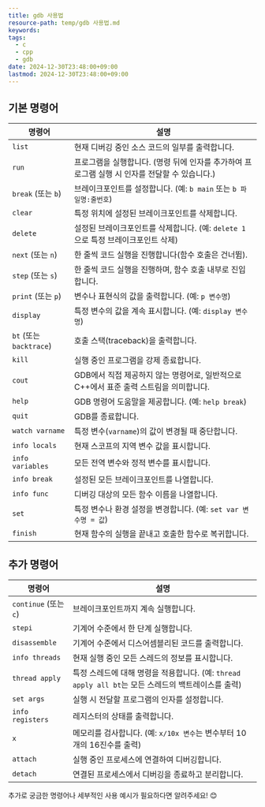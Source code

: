 ```yaml
---
title: gdb 사용법
resource-path: temp/gdb 사용법.md
keywords:
tags:
  - c
  - cpp
  - gdb
date: 2024-12-30T23:48:00+09:00
lastmod: 2024-12-30T23:48:00+09:00
---
```

## 기본 명령어

| **명령어**               | **설명**                                                  |
| --------------------- | ------------------------------------------------------- |
| `list`                | 현재 디버깅 중인 소스 코드의 일부를 출력합니다.                             |
| `run`                 | 프로그램을 실행합니다. (명령 뒤에 인자를 추가하여 프로그램 실행 시 인자를 전달할 수 있습니다.) |
| `break` (또는 `b`)      | 브레이크포인트를 설정합니다. (예: `b main` 또는 `b 파일명:줄번호`)            |
| `clear`               | 특정 위치에 설정된 브레이크포인트를 삭제합니다.                              |
| `delete`              | 설정된 브레이크포인트를 삭제합니다. (예: `delete 1`으로 특정 브레이크포인트 삭제)     |
| `next` (또는 `n`)       | 한 줄씩 코드 실행을 진행합니다(함수 호출은 건너뜀).                          |
| `step` (또는 `s`)       | 한 줄씩 코드 실행을 진행하며, 함수 호출 내부로 진입합니다.                      |
| `print` (또는 `p`)      | 변수나 표현식의 값을 출력합니다. (예: `p 변수명`)                         |
| `display`             | 특정 변수의 값을 계속 표시합니다. (예: `display 변수명`)                  |
| `bt` (또는 `backtrace`) | 호출 스택(traceback)을 출력합니다.                                |
| `kill`                | 실행 중인 프로그램을 강제 종료합니다.                                   |
| `cout`                | GDB에서 직접 제공하지 않는 명령어로, 일반적으로 C++에서 표준 출력 스트림을 의미합니다.    |
| `help`                | GDB 명령어 도움말을 제공합니다. (예: `help break`)                   |
| `quit`                | GDB를 종료합니다.                                             |
| `watch varname`       | 특정 변수(`varname`)의 값이 변경될 때 중단합니다.                       |
| `info locals`         | 현재 스코프의 지역 변수 값을 표시합니다.                                 |
| `info variables`      | 모든 전역 변수와 정적 변수를 표시합니다.                                 |
| `info break`          | 설정된 모든 브레이크포인트를 나열합니다.                                  |
| `info func`           | 디버깅 대상의 모든 함수 이름을 나열합니다.                                |
| `set`                 | 특정 변수나 환경 설정을 변경합니다. (예: `set var 변수명 = 값`)             |
| `finish`              | 현재 함수의 실행을 끝내고 호출한 함수로 복귀합니다.                           |

## 추가 명령어

| **명령어**             | **설명**                                                              |
| ------------------- | ------------------------------------------------------------------- |
| `continue` (또는 `c`) | 브레이크포인트까지 계속 실행합니다.                                                 |
| `stepi`             | 기계어 수준에서 한 단계 실행합니다.                                                |
| `disassemble`       | 기계어 수준에서 디스어셈블리된 코드를 출력합니다.                                         |
| `info threads`      | 현재 실행 중인 모든 스레드의 정보를 표시합니다.                                         |
| `thread apply`      | 특정 스레드에 대해 명령을 적용합니다. (예: `thread apply all bt`는 모든 스레드의 백트레이스를 출력) |
| `set args`          | 실행 시 전달할 프로그램의 인자를 설정합니다.                                           |
| `info registers`    | 레지스터의 상태를 출력합니다.                                                    |
| `x`                 | 메모리를 검사합니다. (예: `x/10x 변수`는 변수부터 10개의 16진수를 출력)                     |
| `attach`            | 실행 중인 프로세스에 연결하여 디버깅합니다.                                            |
| `detach`            | 연결된 프로세스에서 디버깅을 종료하고 분리합니다.                                         |

추가로 궁금한 명령어나 세부적인 사용 예시가 필요하다면 알려주세요! 😊